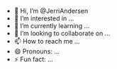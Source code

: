- 👋 Hi, I’m @JerriAndersen
- 👀 I’m interested in ...
- 🌱 I’m currently learning ...
- 💞️ I’m looking to collaborate on ...
- 📫 How to reach me ...
- 😄 Pronouns: ...
- ⚡ Fun fact: ...

<!---
JerriAndersen/JerriAndersen is a ✨ career EA/PA looking for a new, strong role. I have always worked at the highest C-Suite level.
--->
